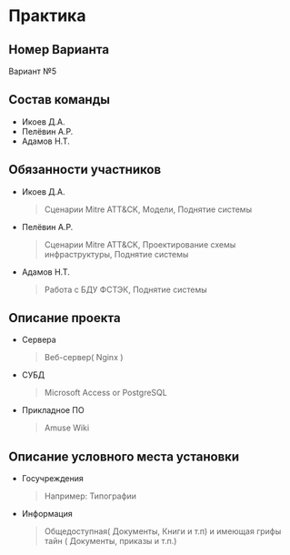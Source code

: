 # Практика

## Номер Варианта
Вариант №5

## Состав команды
- Икоев Д.А.
- Пелёвин А.Р.
- Адамов Н.Т.
  
## Обязанности участников
- Икоев Д.А.
  > Сценарии Mitre ATT&CK, Модели, Поднятие системы
- Пелёвин А.Р.
  > Сценарии Mitre ATT&CK, Проектирование схемы инфраструктуры, Поднятие системы
- Адамов Н.Т.
  >  Работа с БДУ ФСТЭК, Поднятие системы
  
## Описание проекта
- Сервера
  > Веб-сервер( Nginx )
- СУБД
  > Microsoft Access or PostgreSQL
- Прикладное ПО
  > Amuse Wiki
  
## Описание условного места установки
- Госучреждения
  > Например: Типографии
- Информация
  > Общедоступная( Документы, Книги и т.п) и имеющая грифы тайн ( Документы, приказы и т.п.)
